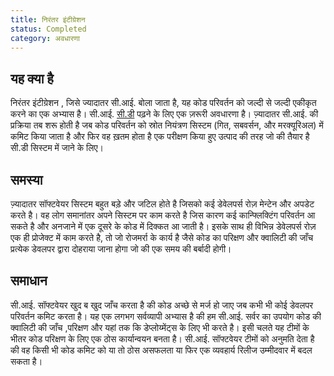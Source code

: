 ```yaml
---
title: निरंतर इंटीग्रेशन
status: Completed
category: अवधारणा
---
```


## यह क्या है 

निरंतर इंटीग्रेशन , जिसे  ज्यादातर  सी.आई. बोला जाता है, यह कोड परिवर्तन को  जल्दी से जल्दी  एकीकृत करने का एक अभ्यास है। सी.आई. [सी.डी](/Continuous_Delivery/) पढ़ने के लिए एक ज़रूरी अवधारणा है। ज़्यादातर सी.आई. की प्रक्रिया तब शरू होती है जब कोड परिवर्तन  को स्रोत नियंत्रण सिस्टम (गित, सबवर्सन, और  मरक्यूरिअल) में कमिट किया जाता है और फिर वह ख़तम होता है एक परीक्षण किया हुए उत्पाद की तरह जो की तैयार है सी.डी सिस्टम में जाने के लिए।

## समस्या

ज़्यादातर सॉफ्टवेयर सिस्टम  बहुत  बड़े और जटिल होते है जिसको कई डेवेलपर्स रोज़ मेन्टेन और अपडेट करते है। वह लोग समानांतर अपने सिस्टम पर काम करते है जिस कारण कई कान्फ्लिक्टिंग परिवर्तन आ सकते है और अनजाने में एक दूसरे के कोड में  दिक्कत आ जाती  है। इसके साथ ही विभिन्न डेवेलपर्स रोज़ एक ही प्रोजेक्ट में काम करते है, तो जो रोजमर्रा के कार्य है जैसे कोड का परिक्षण और क्वालिटी की जाँच प्रत्येक डेवलपर द्वारा दोहराया जाना होगा जो की एक समय की बर्बादी होगी।  

## समाधान 

सी.आई. सॉफ्टवेयर खुद ब खुद जाँच करता है की कोड अच्छे से मर्ज हो जाए जब कभी भी कोई डेवलपर परिवर्तन कमिट करता है। यह एक लगभग सर्वव्यापी अभ्यास है  की हम सी.आई. सर्वर का उपयोग कोड की क्वालिटी की जाँच ,परिक्षण और यहां तक ​​कि डेप्लोय्मेंट्स के लिए भी करते है। इसी चलते यह टीमों के भीतर कोड परिक्षण के लिए एक ठोस कार्यान्वयन बनता है। सी.आई. सॉफ्टवेयर टीमों को अनुमति देता है की वह किसी भी कोड कमिट को या तो ठोस असफलता या फिर एक व्यवहार्य रिलीज उम्मीदवार में बदल सकता है। 
